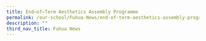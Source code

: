 ```yaml
---
title: End–of–Term Aesthetics Assembly Programme
permalink: /our-school/Fuhua-News/end-of-term-aesthetics-assembly-programme/
description: ""
third_nav_title: Fuhua News
---
```

